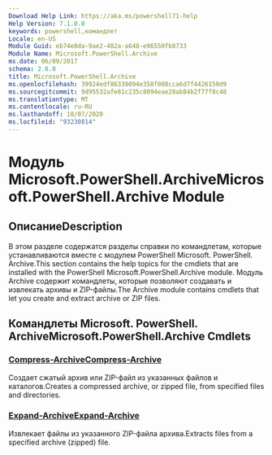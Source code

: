 ```yaml
---
Download Help Link: https://aka.ms/powershell71-help
Help Version: 7.1.0.0
keywords: powershell,командлет
Locale: en-US
Module Guid: eb74e8da-9ae2-482a-a648-e96550fb8733
Module Name: Microsoft.PowerShell.Archive
ms.date: 06/09/2017
schema: 2.0.0
title: Microsoft.PowerShell.Archive
ms.openlocfilehash: 39924edf86339094e358f008cca6d7f4426159d9
ms.sourcegitcommit: 9d95532afe81c235c8094eae28ab84b2f77f8c48
ms.translationtype: MT
ms.contentlocale: ru-RU
ms.lasthandoff: 10/07/2020
ms.locfileid: "93230814"
---
```

# <span data-ttu-id="d5d7a-103">Модуль Microsoft.PowerShell.Archive</span><span class="sxs-lookup"><span data-stu-id="d5d7a-103">Microsoft.PowerShell.Archive Module</span></span>

## <span data-ttu-id="d5d7a-104">Описание</span><span class="sxs-lookup"><span data-stu-id="d5d7a-104">Description</span></span>

<span data-ttu-id="d5d7a-105">В этом разделе содержатся разделы справки по командлетам, которые устанавливаются вместе с модулем PowerShell Microsoft. PowerShell. Archive.</span><span class="sxs-lookup"><span data-stu-id="d5d7a-105">This section contains the help topics for the cmdlets that are installed with the PowerShell Microsoft.PowerShell.Archive module.</span></span> <span data-ttu-id="d5d7a-106">Модуль Archive содержит командлеты, которые позволяют создавать и извлекать архивы и ZIP-файлы.</span><span class="sxs-lookup"><span data-stu-id="d5d7a-106">The Archive module contains cmdlets that let you create and extract archive or ZIP files.</span></span>

## <span data-ttu-id="d5d7a-107">Командлеты Microsoft. PowerShell. Archive</span><span class="sxs-lookup"><span data-stu-id="d5d7a-107">Microsoft.PowerShell.Archive Cmdlets</span></span>

### [<span data-ttu-id="d5d7a-108">Compress-Archive</span><span class="sxs-lookup"><span data-stu-id="d5d7a-108">Compress-Archive</span></span>](Compress-Archive.md)
<span data-ttu-id="d5d7a-109">Создает сжатый архив или ZIP-файл из указанных файлов и каталогов.</span><span class="sxs-lookup"><span data-stu-id="d5d7a-109">Creates a compressed archive, or zipped file, from specified files and directories.</span></span>

### [<span data-ttu-id="d5d7a-110">Expand-Archive</span><span class="sxs-lookup"><span data-stu-id="d5d7a-110">Expand-Archive</span></span>](Expand-Archive.md)
<span data-ttu-id="d5d7a-111">Извлекает файлы из указанного ZIP-файла архива.</span><span class="sxs-lookup"><span data-stu-id="d5d7a-111">Extracts files from a specified archive (zipped) file.</span></span>

